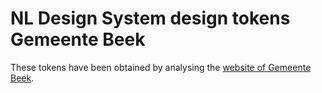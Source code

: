 # NL Design System design tokens Gemeente Beek

These tokens have been obtained by analysing the [website of Gemeente Beek](https://www.baarn.nl/).
